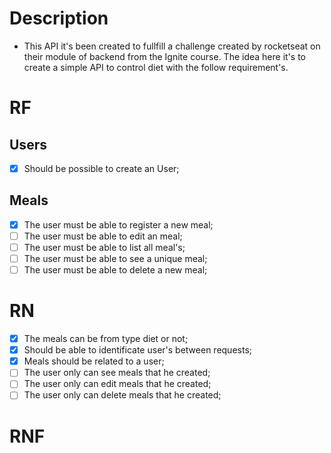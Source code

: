 # Description

- This API it's been created to fullfill a challenge created by rocketseat on their module of backend from the Ignite course. The idea here it's to create a simple API to control diet with the follow requirement's.

# RF

## Users
- [X] Should be possible to create an User;


## Meals
- [X] The user must be able to register a new meal;
- [ ] The user must be able to edit an meal;
- [ ] The user must be able to list all  meal's;
- [ ] The user must be able to see a unique meal;
- [ ] The user must be able to delete a new meal;

# RN 
- [X] The meals can be from type diet or not;
- [X] Should be able to identificate user's between requests;
- [X] Meals should be related to a user;
- [ ] The user only can see meals that he created;
- [ ] The user only can edit meals that he created;
- [ ] The user only can delete meals that he created;

# RNF
